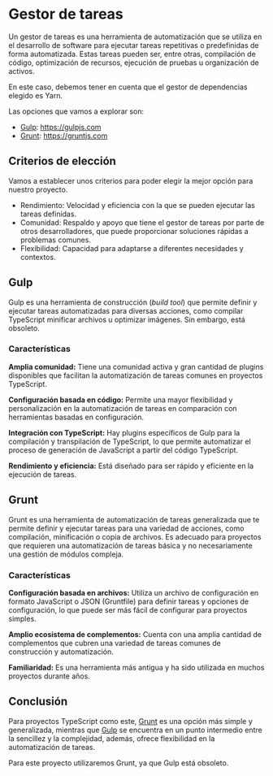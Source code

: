 # Gestor de tareas
Un gestor de tareas es una herramienta de automatización que se utiliza en el
desarrollo de software para ejecutar tareas repetitivas o predefinidas de
forma automatizada. Estas tareas pueden ser, entre otras, compilación de
código, optimización de recursos, ejecución de pruebas u organización de
activos.

En este caso, debemos tener en cuenta que el gestor de dependencias elegido
es Yarn.

Las opciones que vamos a explorar son:
* [Gulp](#gulp): https://gulpjs.com
* [Grunt](#grunt): https://gruntjs.com


## Criterios de elección
Vamos a establecer unos criterios para poder elegir la mejor opción para
nuestro proyecto.

* Rendimiento: Velocidad y eficiencia con la que se pueden ejecutar las tareas
definidas.
* Comunidad: Respaldo y apoyo que tiene el gestor de tareas por parte de otros
desarrolladores, que puede proporcionar soluciones rápidas a problemas comunes.
* Flexibilidad: Capacidad para adaptarse a diferentes necesidades y contextos.


## Gulp
Gulp es una herramienta de construcción (_build tool_) que permite definir y
ejecutar tareas automatizadas para diversas acciones, como compilar TypeScript
minificar archivos u optimizar imágenes. Sin embargo, está obsoleto.

### Características
**Amplia comunidad:** Tiene una comunidad activa y gran cantidad de plugins
disponibles que facilitan la automatización de tareas comunes en proyectos
TypeScript.

**Configuración basada en código:** Permite una mayor flexibilidad y
personalización en la automatización de tareas en comparación con herramientas
basadas en configuración.

**Integración con TypeScript:** Hay plugins específicos de Gulp para la
compilación y transpilación de TypeScript, lo que permite automatizar el
proceso de generación de JavaScript a partir del código TypeScript.

**Rendimiento y eficiencia:** Está diseñado para ser rápido y eficiente en la
ejecución de tareas.


## Grunt
Grunt es una herramienta de automatización de tareas generalizada que te
permite definir y ejecutar tareas para una variedad de acciones, como
compilación, minificación o copia de archivos. Es adecuado para proyectos que
requieren una automatización de tareas básica y no necesariamente una gestión
de módulos compleja.

### Características
**Configuración basada en archivos:** Utiliza un archivo de configuración en
formato JavaScript o JSON (Gruntfile) para definir tareas y opciones de
configuración, lo que puede ser más fácil de configurar para proyectos simples.

**Amplio ecosistema de complementos:** Cuenta con una amplia cantidad de
complementos que cubren una variedad de tareas comunes de construcción y
automatización.

**Familiaridad:** Es una herramienta más antigua y ha sido utilizada en muchos
proyectos durante años.

## Conclusión
Para proyectos TypeScript como este, [Grunt](#grunt) es una opción más simple
y generalizada, mientras que [Gulp](#gulp) se encuentra en un punto intermedio
entre la sencillez y la complejidad, además, ofrece flexibilidad en la
automatización de tareas.

Para este proyecto utilizaremos Grunt, ya que Gulp está obsoleto.
